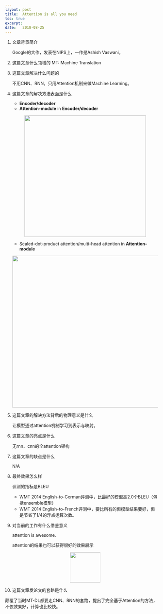 ```yaml
---
layout: post
title:  Attention is all you need
toc: true 
excerpt: 
date:   2018-08-25
---
```


1. 文章背景简介

   Google的大作，发表在NIPS上，一作是Ashish Vaswani。

2. 这篇文章什么领域的
   MT: Machine Translation

3. 这篇文章解决什么问题的

   不用CNN、RNN，只用Attention机制来做Machine Learning。

4. 这篇文章的解决方法表面是什么

   - **Encoder/decoder**
   - **Attention-module** in **Encoder/decoder**

   <p class="fit" style="text-align: center;"><img style="height: 400px;" src="{{ "/images/2018-08-25-attention-is-all-you-need.png" | absolute_url }}" alt="" /></p>
   

   - Scaled-dot-product attention/multi-head attention in **Attention-module**

   <p class="fit" style="text-align: center;"><img style="height: 500px;" src="{{ "/images/2018-08-25-attention-is-all-you-need2.png" | absolute_url }}" alt="" /></p>


5. 这篇文章的解决方法背后的物理意义是什么

   让模型通过attention机制学习到表示与映射。

6. 这篇文章的亮点是什么

   无rnn、cnn的全attention架构

7. 这篇文章的缺点是什么

   N/A

8. 最终效果怎么样

    评测的指标是BLEU

   - WMT 2014 English-to-German评测中，比最好的模型高2.0个BLEU（包括ensemble模型）
   - WMT 2014 English-to-French评测中，要比所有的但模型结果要好，但是节省了1/4的浮点运算次数。

9. 对当前的工作有什么借鉴意义

   attention is awesome.

   attention的结果也可以获得很好的效果展示

   <p class="fit" style="text-align: center;"><img style="height: 100px;" src="{{ "/images/2018-08-25-attention-is-all-you-need3.png" | absolute_url }}" alt="" /></p>

10. 这篇文章发论文的套路是什么

  颠覆了当时MT-DL都要走CNN、RNN的套路，提出了完全基于Attention的方法，不仅效果好，计算也比较快。

  

